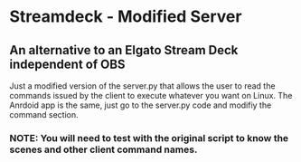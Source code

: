 # Streamdeck - Modified Server

 ## An alternative to an Elgato Stream Deck independent of OBS

 Just a modified version of the server.py that allows the user to read the commands issued by the client to execute whatever you want on Linux. The Anrdoid app is the same, just go to the server.py code and modifiy the command section.


### NOTE: You will need to test with the original script to know the scenes and other client command names.
